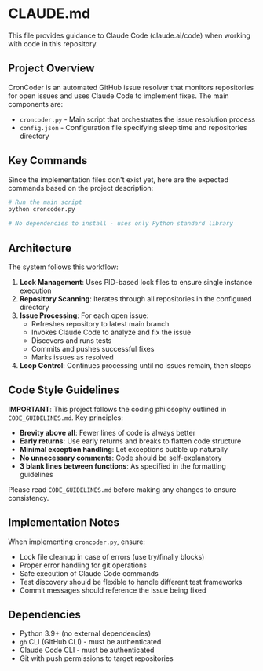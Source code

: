 # CLAUDE.md

This file provides guidance to Claude Code (claude.ai/code) when working with code in this repository.

## Project Overview

CronCoder is an automated GitHub issue resolver that monitors repositories for open issues and uses Claude Code to implement fixes. The main components are:

- `croncoder.py` - Main script that orchestrates the issue resolution process
- `config.json` - Configuration file specifying sleep time and repositories directory

## Key Commands

Since the implementation files don't exist yet, here are the expected commands based on the project description:

```bash
# Run the main script
python croncoder.py

# No dependencies to install - uses only Python standard library
```

## Architecture

The system follows this workflow:

1. **Lock Management**: Uses PID-based lock files to ensure single instance execution
2. **Repository Scanning**: Iterates through all repositories in the configured directory
3. **Issue Processing**: For each open issue:
   - Refreshes repository to latest main branch
   - Invokes Claude Code to analyze and fix the issue
   - Discovers and runs tests
   - Commits and pushes successful fixes
   - Marks issues as resolved
4. **Loop Control**: Continues processing until no issues remain, then sleeps

## Code Style Guidelines

**IMPORTANT**: This project follows the coding philosophy outlined in `CODE_GUIDELINES.md`. Key principles:

- **Brevity above all**: Fewer lines of code is always better
- **Early returns**: Use early returns and breaks to flatten code structure
- **Minimal exception handling**: Let exceptions bubble up naturally
- **No unnecessary comments**: Code should be self-explanatory
- **3 blank lines between functions**: As specified in the formatting guidelines

Please read `CODE_GUIDELINES.md` before making any changes to ensure consistency.

## Implementation Notes

When implementing `croncoder.py`, ensure:

- Lock file cleanup in case of errors (use try/finally blocks)
- Proper error handling for git operations
- Safe execution of Claude Code commands
- Test discovery should be flexible to handle different test frameworks
- Commit messages should reference the issue being fixed

## Dependencies

- Python 3.9+ (no external dependencies)
- `gh` CLI (GitHub CLI) - must be authenticated
- Claude Code CLI - must be authenticated
- Git with push permissions to target repositories